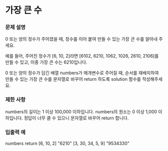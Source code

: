 # 가장 큰 수

### 문제 설명

0 또는 양의 정수가 주어졌을 때, 정수를 이어 붙여 만들 수 있는 가장 큰 수를 알아내 주세요.

예를 들어, 주어진 정수가 [6, 10, 2]라면 [6102, 6210, 1062, 1026, 2610, 2106]를 만들 수 있고, 이중 가장 큰 수는 6210입니다.

0 또는 양의 정수가 담긴 배열 numbers가 매개변수로 주어질 때, 순서를 재배치하여 만들 수 있는 가장 큰 수를 문자열로 바꾸어 return 하도록 solution 함수를 작성해주세요.

### 제한 사항

numbers의 길이는 1 이상 100,000 이하입니다.
numbers의 원소는 0 이상 1,000 이하입니다.
정답이 너무 클 수 있으니 문자열로 바꾸어 return 합니다.

### 입출력 예

numbers return
[6, 10, 2] "6210"
[3, 30, 34, 5, 9] "9534330"
